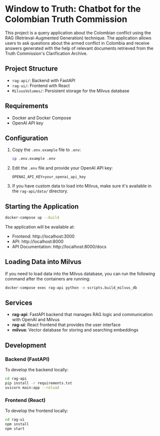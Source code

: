 # Window to Truth: Chatbot for the Colombian Truth Commission

This project is a query application about the Colombian conflict using the RAG (Retrieval-Augmented Generation) technique. The application allows users to ask questions about the armed conflict in Colombia and receive answers generated with the help of relevant documents retrieved from the Truth Commission's Clarification Archive.

## Project Structure

- `rag-api/`: Backend with FastAPI
- `rag-ui/`: Frontend with React
- `MilvusVolumes/`: Persistent storage for the Milvus database

## Requirements

- Docker and Docker Compose
- OpenAI API key

## Configuration

1. Copy the `.env.example` file to `.env`:
   ```bash
   cp .env.example .env
   ```

2. Edit the `.env` file and provide your OpenAI API key:
   ```
   OPENAI_API_KEY=your_openai_api_key
   ```

3. If you have custom data to load into Milvus, make sure it's available in the `rag-api/data/` directory.

## Starting the Application

```bash
docker-compose up --build
```

The application will be available at:
- Frontend: http://localhost:3000
- API: http://localhost:8000
- API Documentation: http://localhost:8000/docs

## Loading Data into Milvus

If you need to load data into the Milvus database, you can run the following command after the containers are running:

```bash
docker-compose exec rag-api python -m scripts.build_milvus_db
```

## Services

- **rag-api**: FastAPI backend that manages RAG logic and communication with OpenAI and Milvus
- **rag-ui**: React frontend that provides the user interface
- **milvus**: Vector database for storing and searching embeddings

## Development

### Backend (FastAPI)

To develop the backend locally:

```bash
cd rag-api
pip install -r requirements.txt
uvicorn main:app --reload
```

### Frontend (React)

To develop the frontend locally:

```bash
cd rag-ui
npm install
npm start
```
